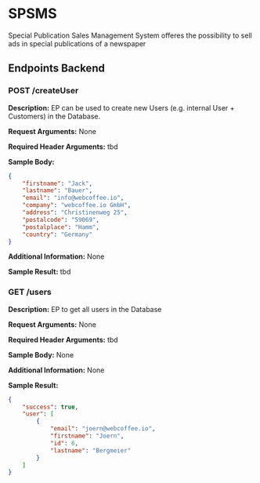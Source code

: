 # SPSMS
Special Publication Sales Management System offeres the possibility to sell ads in special publications of a newspaper

## Endpoints Backend
### POST /createUser
__Description:__ 
EP can be used to create new Users (e.g. internal User + Customers) in the Database.

__Request Arguments:__ 
None

__Required Header Arguments:__ 
tbd

__Sample Body:__ 
```json
{
	"firstname": "Jack",
	"lastname": "Bauer",
	"email": "info@webcoffee.io",
	"company": "webcoffee.io GmbH",
	"address": "Christinenweg 25",
	"postalcode": "59069",
	"postalplace": "Hamm",
	"country": "Germany"
}
```
__Additional Information:__ 
None

__Sample Result:__ 
tbd

### GET /users
__Description:__ 
EP to get all users in the Database

__Request Arguments:__ 
None

__Required Header Arguments:__ 
tbd

__Sample Body:__ 
None

__Additional Information:__ 
None

__Sample Result:__ 
```json
{
    "success": true,
    "user": [
        {
            "email": "joern@webcoffee.io",
            "firstname": "Joern",
            "id": 6,
            "lastname": "Bergmeier"
        }
    ]
}
```